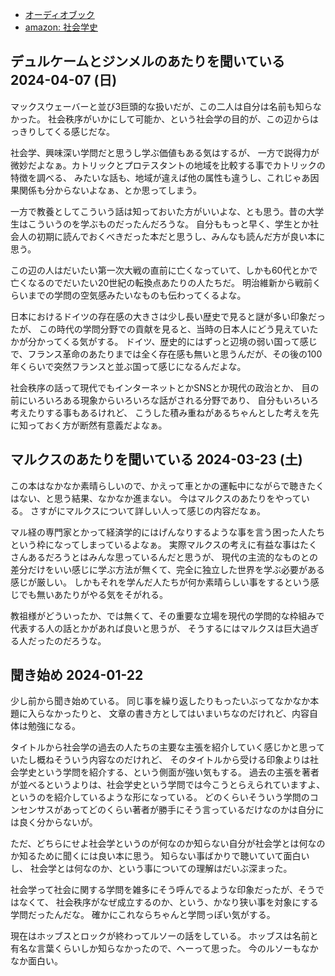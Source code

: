 - [オーディオブック](%E3%82%AA%E3%83%BC%E3%83%87%E3%82%A3%E3%82%AA%E3%83%96%E3%83%83%E3%82%AF)
- [amazon: 社会学史](https://amzn.to/3tTCRHJ)

## デュルケームとジンメルのあたりを聞いている 2024-04-07 (日)

マックスウェーバーと並び3巨頭的な扱いだが、この二人は自分は名前も知らなかった。
社会秩序がいかにして可能か、という社会学の目的が、この辺からはっきりしてくる感じだな。

社会学、興味深い学問だと思うし学ぶ価値もある気はするが、
一方で説得力が微妙だよなぁ。カトリックとプロテスタントの地域を比較する事でカトリックの特徴を調べる、
みたいな話も、地域が違えば他の属性も違うし、これじゃあ因果関係も分からないよなぁ、とか思ってしまう。

一方で教養としてこういう話は知っておいた方がいいよな、とも思う。昔の大学生はこういうのを学ぶものだったんだろうな。
自分ももっと早く、学生とか社会人の初期に読んでおくべきだった本だと思うし、みんなも読んだ方が良い本に思う。

この辺の人はだいたい第一次大戦の直前に亡くなっていて、しかも60代とかで亡くなるのでだいたい20世紀の転換点あたりの人たちだ。
明治維新から戦前くらいまでの学問の空気感みたいなものも伝わってくるよな。

日本におけるドイツの存在感の大きさは少し長い歴史で見ると謎が多い印象だったが、
この時代の学問分野での貢献を見ると、当時の日本人にどう見えていたかが分かってくる気がする。
ドイツ、歴史的にはずっと辺境の弱い国って感じで、フランス革命のあたりまでは全く存在感も無いと思うんだが、その後の100年くらいで突然フランスと並ぶ国って感じになるんだよな。

社会秩序の話って現代でもインターネットとかSNSとか現代の政治とか、
目の前にいろいろある現象からいろいろな話がされる分野であり、
自分もいろいろ考えたりする事もあるけれど、
こうした積み重ねがあるちゃんとした考えを先に知っておく方が断然有意義だよなぁ。

## マルクスのあたりを聞いている 2024-03-23 (土)

この本はなかなか素晴らしいので、かえって車とかの運転中にながらで聴きたくはない、と思う結果、なかなか進まない。
今はマルクスのあたりをやっている。
さすがにマルクスについて詳しい人って感じの内容だなぁ。

マル経の専門家とかって経済学的にはげんなりするような事を言う困った人たちという枠になってしまっているよなぁ。
実際マルクスの考えに有益な事はたくさんあるだろうとはみんな思っているんだと思うが、
現代の主流的なものとの差分だけをいい感じに学ぶ方法が無くて、完全に独立した世界を学ぶ必要がある感じが厳しい。
しかもそれを学んだ人たちが何か素晴らしい事をするという感じでも無いあたりがやる気をそがれる。

教祖様がどういったか、では無くて、その重要な立場を現代の学問的な枠組みで代表する人の話とかがあれば良いと思うが、
そうするにはマルクスは巨大過ぎる人だったのだろうな。

## 聞き始め 2024-01-22

少し前から聞き始めている。
同じ事を繰り返したりもったいぶってなかなか本題に入らなかったりと、
文章の書き方としてはいまいちなのだけれど、内容自体は勉強になる。

タイトルから社会学の過去の人たちの主要な主張を紹介していく感じかと思っていたし概ねそういう内容なのだけれど、
そのタイトルから受ける印象よりは社会学史という学問を紹介する、という側面が強い気もする。
過去の主張を著者が並べるというよりは、社会学史という学問では今こうとらえられていますよ、というのを紹介しているような形になっている。
どのくらいそういう学問のコンセンサスがあってどのくらい著者が勝手にそう言っているだけなのかは自分には良く分からないが。

ただ、どちらにせよ社会学というのが何なのか知らない自分が社会学とは何なのか知るために聞くには良い本に思う。
知らない事ばかりで聴いていて面白いし、
社会学とは何なのか、という事についての理解はだいぶ深まった。

社会学って社会に関する学問を雑多にそう呼んでるような印象だったが、そうではなくて、
社会秩序がなぜ成立するのか、という、かなり狭い事を対象にする学問だったんだな。
確かにこれならちゃんと学問っぽい気がする。

現在はホッブスとロックが終わってルソーの話をしている。
ホッブスは名前と有名な言葉くらいしか知らなかったので、へーって思った。
今のルソーもなかなか面白い。
